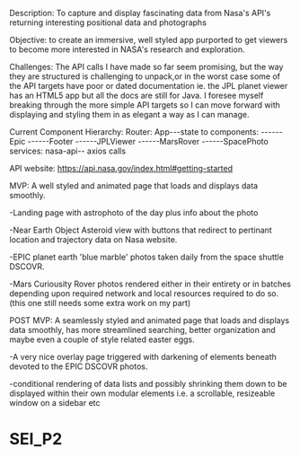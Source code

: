Description:  To capture and display fascinating data from Nasa's API's returning interesting positional data and photographs

Objective: to create an immersive, well styled app purported to get viewers to become more interested in NASA's research and exploration.

Challenges:  The API calls I have made so far seem promising, but the way they are structured is challenging to unpack,or in the worst case some of the API targets have poor or dated documentation ie.  the JPL planet viewer has an HTML5 app but all the docs are still for Java.  I foresee myself breaking through the more simple API targets so I can move forward with displaying and styling them in as elegant a way as I can manage.

Current Component Hierarchy:
Router:
App---state to components:
------Epic
------Footer
------JPLViewer
------MarsRover
------SpacePhoto
services: nasa-api-- axios calls

API website:  https://api.nasa.gov/index.html#getting-started

MVP:  A well styled and animated page that loads and displays data smoothly.

-Landing page with astrophoto of the day plus info about the photo

-Near Earth Object Asteroid view with buttons that redirect to pertinant location and 
trajectory data on Nasa website.

-EPIC planet earth 'blue marble' photos taken daily from the space shuttle DSCOVR.

-Mars Curiousity Rover photos rendered either in their entirety or in batches depending upon required network and local resources required to do so. (this one still needs some extra work on my part)

POST MVP:  A seamlessly styled and animated page that loads and displays data smoothly, has more streamlined searching, better organization and maybe even a couple of style related easter eggs.

-A very nice overlay page triggered with darkening of elements beneath devoted to the EPIC DSCOVR photos.

-conditional rendering of data lists and possibly shrinking them down to be displayed within their own modular elements i.e. a scrollable, resizeable window on a sidebar etc














# SEI_P2
